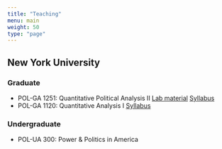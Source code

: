 ```yaml
---
title: "Teaching"
menu: main
weight: 50
type: "page"
---
```


<h2>New York University</h2>
<h3>Graduate</h3>
<ul>
  <li> POL-GA 1251: Quantitative Political Analysis II <a href="https://github.com/giacomolemoli/quant2-labs-spring-2023" class="btn btn-outline-primary" target="_blank">Lab material</a>  <a href="https://giacomolemoli.com/uploads/syllabi/quant_2_spring_2023.pdf" class="btn btn-outline-primary" target="_blank">Syllabus</a> </li>
  <li> POL-GA 1120: Quantitative Analysis I <a href="https://giacomolemoli.com/uploads/syllabi/Syllabus_Quant1_fa22.pdf" class="btn btn-outline-primary" target="_blank">Syllabus</a> </li>
</ul>

<h3>Undergraduate</h3>
<ul>
  <li> POL-UA 300: Power & Politics in America <a href="https://giacomolemoli.com/uploads/syllabi/syl_ppa_2021_fall.pdf" class="btn btn-outline-primary" target="_blank>Syllabus</a> </li>
  <li> POL-UA 850: Introduction to Research Methods for Politics <a href="https://giacomolemoli.com/uploads/syllabi/Syllabus_850_Spring21.pdf" class="btn btn-outline-primary" target="_blank>Syllabus</a>  </li>
  <li> POL-UA 500: Introduction to Comparative Politics <a href="https://giacomolemoli.com/uploads/syllabi/UA_500_Comparative_Fall_2020_Syllabus_08_29.pdf" class="btn btn-outline-primary" target="_blank>Syllabus</a> </li>
  <li> Data Teaching Assistant for the Politics Department </li>
</ul>
